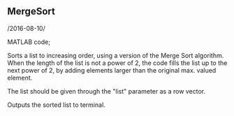 ## MergeSort

/2016-08-10/

MATLAB code;

Sorts a list to increasing order,
using a version of the Merge Sort algorithm.
When the length of the list is not a power of 2,
the code fills the list up to the next power of 2,
by adding elements larger than the original max. valued element.

The list should be given through the "list" parameter as a row vector.

Outputs the sorted list to terminal.
